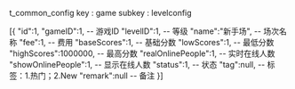 t_common_config
key : game
subkey : levelconfig

[{
"id":1,
"gameID":1,         -- 游戏ID
"levelID":1,        -- 等级
"name":"新手场",     -- 场次名称
"fee":1,            -- 费用
"baseScores":1,     -- 基础分数
"lowScores":1,      -- 最低分数
"highScores":1000000,   -- 最高分数
"realOnlinePeople":1,   -- 实时在线人数
"showOnlinePeople":1,   -- 显示在线人数
"status":1,             -- 状态
"tag":null,             -- 标签：1.热门；2.New
"remark":null           -- 备注
}]